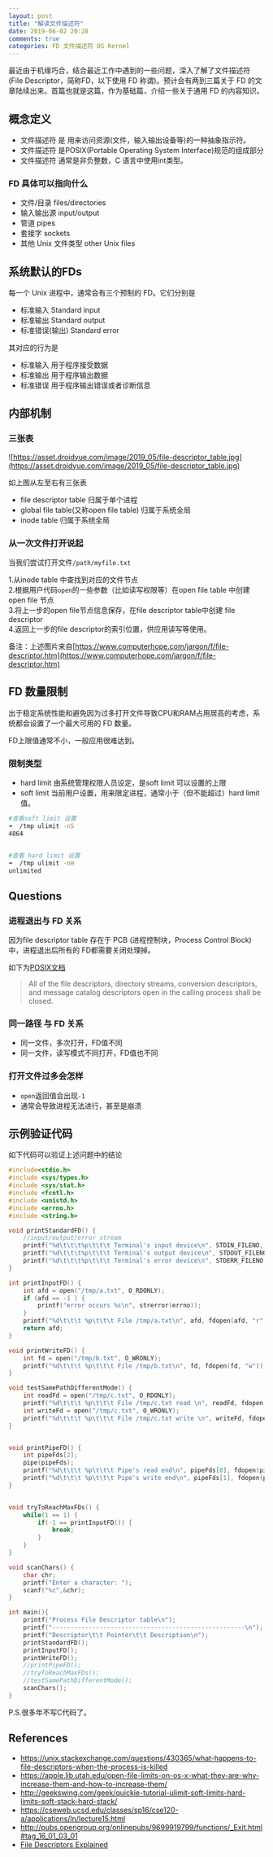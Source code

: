 ```yaml
---
layout: post
title: "解读文件描述符"
date: 2019-06-02 20:28
comments: true
categories: FD 文件描述符 OS Kernel
---
```

最近由于机缘巧合，结合最近工作中遇到的一些问题，深入了解了文件描述符(File Descriptor，简称FD，以下使用 FD 称谓)。预计会有两到三篇关于 FD 的文章陆续出来。首篇也就是这篇，作为基础篇，介绍一些关于通用 FD 的内容知识。

<!--more-->

## 概念定义

  * 文件描述符 是 用来访问资源(文件，输入输出设备等)的一种抽象指示符。
  * 文件描述符 是POSIX(Portable Operating System Interface)规范的组成部分
  * 文件描述符 通常是非负整数，C 语言中使用int类型。

### FD 具体可以指向什么

  * 文件/目录 files/directories 
  * 输入输出源 input/output
  * 管道 pipes
  * 套接字 sockets
  * 其他 Unix 文件类型 other Unix files

## 系统默认的FDs
每一个 Unix 进程中，通常会有三个预制的 FD。它们分别是

  * 标准输入 Standard input 
  * 标准输出 Standard output
  * 标准错误(输出) Standard error

其对应的行为是

  * 标准输入 用于程序接受数据
  * 标准输出 用于程序输出数据
  * 标准错误 用于程序输出错误或者诊断信息

## 内部机制

### 三张表
![https://asset.droidyue.com/image/2019_05/file-descriptor_table.jpg](https://asset.droidyue.com/image/2019_05/file-descriptor_table.jpg)

如上图从左至右有三张表

  * file descriptor table  归属于单个进程
  * global file table(又称open file table)  归属于系统全局
  * inode table 归属于系统全局

### 从一次文件打开说起
当我们尝试打开文件`/path/myfile.txt`

1.从inode table 中查找到对应的文件节点   
2.根据用户代码`open`的一些参数（比如读写权限等）在open file table 中创建open file 节点  
3.将上一步的open file节点信息保存，在file descriptor table中创建 file descriptor  
4.返回上一步的file descriptor的索引位置，供应用读写等使用。


备注：上述图片来自[https://www.computerhope.com/jargon/f/file-descriptor.htm](https://www.computerhope.com/jargon/f/file-descriptor.htm)

## FD 数量限制

出于稳定系统性能和避免因为过多打开文件导致CPU和RAM占用居高的考虑，系统都会设置了一个最大可用的 FD 数量。

FD上限值通常不小，一般应用很难达到。
 

### 限制类型 
  * hard limit 由系统管理权限人员设定，是soft limit 可以设置的上限
  * soft limit 当前用户设置，用来限定进程，通常小于（但不能超过）hard limit值。


```bash
#查看soft limit 设置
➜  /tmp ulimit -nS
4864


#查看 hard limit 设置
➜  /tmp ulimit -nH
unlimited
```

## Questions

### 进程退出与 FD 关系
因为file descriptor table 存在于 PCB (进程控制块，Process Control Block) 中，进程退出后所有的 FD都需要关闭处理掉。

如下为[POSIX文档](http://pubs.opengroup.org/onlinepubs/9699919799/functions/_Exit.html#tag_16_01_08_02)
>All of the file descriptors, directory streams, conversion descriptors, and message catalog descriptors open in the calling process shall be closed.


### 同一路径 与 FD 关系  

  * 同一文件，多次打开，FD值不同
  * 同一文件，读写模式不同打开，FD值也不同


### 打开文件过多会怎样

  * `open`返回值会出现`-1`
  * 通常会导致进程无法进行，甚至是崩溃

## 示例验证代码
如下代码可以验证上述问题中的结论
```c
#include<stdio.h>
#include <sys/types.h>
#include <sys/stat.h>
#include <fcntl.h>
#include <unistd.h>
#include <errno.h>
#include <string.h>

void printStandardFD() {
    //input/output/error stream 
    printf("%d\t\t\t%p\t\t\t Terminal's input device\n", STDIN_FILENO, stdin);
    printf("%d\t\t\t%p\t\t\t Terminal's output device\n", STDOUT_FILENO,stdout);
    printf("%d\t\t\t%p\t\t\t Terminal's error device\n", STDERR_FILENO, stderr);
}

int printInputFD() {
    int afd = open("/tmp/a.txt", O_RDONLY);
    if (afd == -1 ) {
        printf("error occurs %s\n", strerror(errno));
    }
    printf("%d\t\t\t %p\t\t\t File /tmp/a.txt\n", afd, fdopen(afd, "r"));
    return afd;
}

void printWriteFD() {
    int fd = open("/tmp/b.txt", O_WRONLY);
    printf("%d\t\t\t %p\t\t\t File /tmp/b.txt\n", fd, fdopen(fd, "w"));
}

void testSamePathDifferentMode() {
    int readFd = open("/tmp/c.txt", O_RDONLY);
    printf("%d\t\t\t %p\t\t\t File /tmp/c.txt read \n", readFd, fdopen(readFd, "r"));
    int writeFd = open("/tmp/c.txt", O_WRONLY);
    printf("%d\t\t\t %p\t\t\t File /tmp/c.txt write \n", writeFd, fdopen(writeFd, "w"));
}


void printPipeFD() {
    int pipeFds[2];
    pipe(pipeFds);
    printf("%d\t\t\t %p\t\t\t Pipe's read end\n", pipeFds[0], fdopen(pipeFds[0], "r"));
    printf("%d\t\t\t %p\t\t\t Pipe's write end\n", pipeFds[1], fdopen(pipeFds[1], "w"));
}


void tryToReachMaxFDs() {
    while(1 == 1) {
        if(-1 == printInputFD()) {
            break;
        }
    }
}

void scanChars() {
    char chr;
    printf("Enter a character: ");
    scanf("%c",&chr);
}

int main(){
    printf("Process File Descriptor table\n");
    printf("-----------------------------------------------------\n");
    printf("Descriptor\t\t Pointer\t\t Description\n");
    printStandardFD();
    printInputFD();
    printWriteFD();
    //printPipeFD();
    //tryToReachMaxFDs();
    //testSamePathDifferentMode();
    scanChars();
}
```
P.S.很多年不写C代码了。

## References

  * https://unix.stackexchange.com/questions/430365/what-happens-to-file-descriptors-when-the-process-is-killed
  * https://apple.lib.utah.edu/open-file-limits-on-os-x-what-they-are-why-increase-them-and-how-to-increase-them/
  * http://geekswing.com/geek/quickie-tutorial-ulimit-soft-limits-hard-limits-soft-stack-hard-stack/
  * https://cseweb.ucsd.edu/classes/sp16/cse120-a/applications/ln/lecture15.html
  * http://pubs.opengroup.org/onlinepubs/9699919799/functions/_Exit.html#tag_16_01_03_01
  * [File Descriptors Explained](https://www.youtube.com/watch?v=KM5sRWAYqaw)